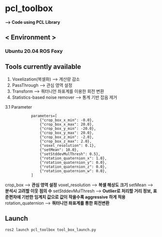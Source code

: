 # pcl_toolbox

#### --> Code using PCL Library
## < Environment >
### Ubuntu 20.04 ROS Foxy

## Tools currently available

1. Voxelization(복셀화) --> 계산량 감소 
2. PassThrough         --> 관심 영역 설정
3. Transform           --> 쿼터니언 좌표계를 이용한 회전 변환
4. Statistics-based noise remover --> 통계 기반 잡음 제거

3.1 Parameter
```
            parameters=[
                {"crop_box_x_min": -0.0},
                {"crop_box_x_max": 20.0},
                {"crop_box_y_min": -20.0},
                {"crop_box_y_max": 20.0},
                {"crop_box_z_min": -2.0},
                {"crop_box_z_max": 2.0},
                {"voxel_resolution": 0.1},
                {"setMean": 10.0},
                {"setStddevMulThresh": 0.5},
                {"rotation_quaternion_x": 1.0},
                {"rotation_quaternion_y": 0.0},
                {"rotation_quaternion_z": 0.0},
                {"rotation_quaternion_w": 0.0}, 
            ]
```
crop_box                 --> **관심 영역 설정** 
voxel_resolution         --> **복셀 해상도 크기**
setMean                  --> **분석시 고려할 이웃 점의 수**
setStddevMulThresh       --> **Outlier로 처리할 거리 정보, 표준편차에 기반한 임계치 값으로 값이 작을수록 aggressive 하게 적용**
rotation_quaternion      --> **쿼터니언 좌표계를 통한 회전변환**

## Launch 
``` ros2 launch pcl_toolbox tool_box_launch.py ```
